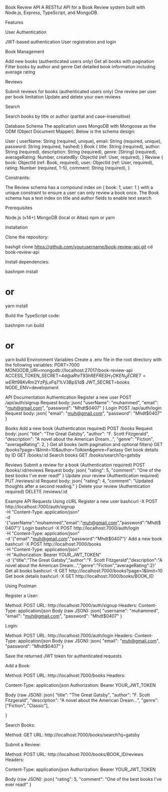 Book Review API
A RESTful API for a Book Review system built with Node.js, Express, TypeScript, and MongoDB.  



Features

User Authentication

JWT-based authentication
User registration and login


Book Management

Add new books (authenticated users only)
Get all books with pagination
Filter books by author and genre
Get detailed book information including average rating


Reviews

Submit reviews for books (authenticated users only)
One review per user per book limitation
Update and delete your own reviews


Search

Search books by title or author (partial and case-insensitive)



Database Schema
The application uses MongoDB with Mongoose as the ODM (Object Document Mapper). Below is the schema design:


User
{
  userName: String (required, unique),
  email: String (required, unique),
  password: String (required, hashed)
}
Book
{
  title: String (required),
  author: String (required),
  description: String (required),
  genre: [String] (required),
  averageRating:  Number,
  createdBy: ObjectId (ref: User, required),
}
Review
{
  book: ObjectId (ref: Book, required),
  user: ObjectId (ref: User, required),
  rating: Number (required, 1-5),
  comment: String (required),
}

Constraints:

The Review schema has a compound index on { book: 1, user: 1 } with a unique constraint to ensure a user can only review a book once.
The Book schema has a text index on title and author fields to enable text search


Prerequisites

Node.js (v14+)
MongoDB (local or Atlas)
npm or yarn

Installation

Clone the repository:

bashgit clone https://github.com/yourusername/book-review-api.git
cd book-review-api

Install dependencies:

bashnpm install
# or
yarn install

Build the TypeScript code:

bashnpm run build
# or
yarn build
Environment Variables
Create a .env file in the root directory with the following variables:
PORT=7000
MONGODB_URI=mongodb://localhost:27017/book-review-api
ACCESS_TOKEN_SECRET=4d@a$R!eT93h%Zs8uUWxLmq0*QKp7zJ^
REFRESH_TOKEN_SECRET=wERt!98Kv$Rm2YzPjLxFq7%V3BpS1d$
JWT_SECRET=books
NODE_ENV=development


API Documentation
Authentication
Register a new user
POST /api/auth/signup
Request body:
json{
  "userName": "muhammed",
 "email": "muh@gmail.com",
  "password": "Mhdt$0407"
}
Login
POST /api/auth/login
Request body:
json{
  "email": "muh@gmail.com",
  "password": "Mhdt$0407"
}


Books
Add a new book (Authentication required)
POST /books
Request body:
json{
  "title": "The Great Gatsby",
  "author": "F. Scott Fitzgerald",
  "description": "A novel about the American Dream...",
  "genre": "Fiction",
  "averageRating": 2,
}
Get all books (with pagination and optional filters)
GET /books?page=1&limit=10&author=Tolkien&genre=Fantasy
Get book details by ID
GET /books/:id
Search books
GET /books/search?q=gatsby

Reviews
Submit a review for a book (Authentication required)
POST /books/:id/reviews
Request body:
json{
  "rating": 5,
  "comment": "One of the best books I've ever read!"
}
Update your review (Authentication required)
PUT /reviews/:id
Request body:
json{
  "rating": 4,
  "comment": "Updated thoughts after a second reading."
}
Delete your review (Authentication required)
DELETE /reviews/:id


Example API Requests
Using cURL
Register a new user
bashcurl -X POST http://localhost:7000/auth/signup \
  -H "Content-Type: application/json" \
  -d '{"userName":"muhammed","email":"muh@gmail.com","password":"Mhdt$0407"}'
Login
bashcurl -X POST http://localhost:7000/auth/login \
  -H "Content-Type: application/json" \
  -d '{"email":"muh@gmail.com","password":"Mhdt$0407"}'
Add a new book
bashcurl -X POST http://localhost:7000/books \
  -H "Content-Type: application/json" \
  -H "Authorization: Bearer YOUR_JWT_TOKEN" \
  -d '{"title":"The Great Gatsby","author":"F. Scott Fitzgerald","description":"A novel about the American Dream...","genre":"Fiction","averageRating":2}'
Get all books
bashcurl -X GET http://localhost:7000/books?page=1&limit=10
Get book details
bashcurl -X GET http://localhost:7000/books/BOOK_ID

Using Postman

Register a User:

Method: POST
URL: http://localhost:7000/auth/signup
Headers: Content-Type: application/json
Body (raw JSON):
json{
  "username": "muhammed",
  "email": "muh@gmail.com",
  "password": "Mhdt$0407"
}



Login:

Method: POST
URL: http://localhost:7000/auth/login
Headers: Content-Type: application/json
Body (raw JSON):
json{
  "email": "muh@gmail.com",
  "password": "Mhdt$0407"
}

Save the returned JWT token for authenticated requests


Add a Book:

Method: POST
URL: http://localhost:7000/books
Headers:

Content-Type: application/json
Authorization: Bearer YOUR_JWT_TOKEN


Body (raw JSON):
json{
  "title": "The Great Gatsby",
  "author": "F. Scott Fitzgerald",
  "description": "A novel about the American Dream...",
  "genre": ["Fiction", "Classic"],
 
}



Search Books:

Method: GET
URL: http://localhost:7000/books/search?q=gatsby


Submit a Review:

Method: POST
URL: http://localhost:7000/books/BOOK_ID/reviews
Headers:

Content-Type: application/json
Authorization: Bearer YOUR_JWT_TOKEN


Body (raw JSON):
json{
  "rating": 5,
  "comment": "One of the best books I've ever read!"
}

